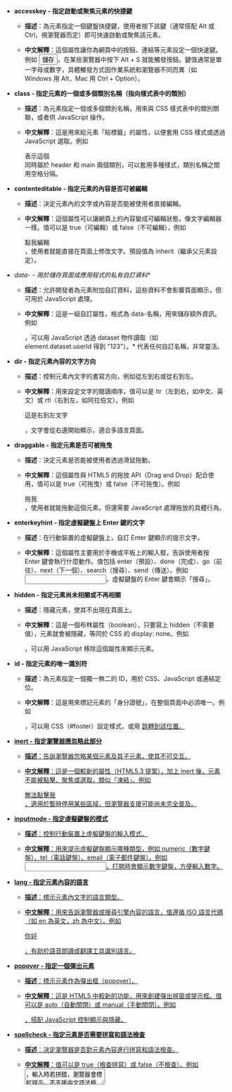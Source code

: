 - **accesskey - 指定啟動或聚焦元素的快捷鍵**
    - **描述**：為元素指定一個鍵盤快捷鍵，使用者按下該鍵（通常搭配 Alt 或 Ctrl，視瀏覽器而定）即可快速啟動或聚焦該元素。
      
    - **中文解釋**：這個屬性讓你為網頁中的按鈕、連結等元素設定一個快速鍵。例如 <button accesskey="s">儲存</button>，在某些瀏覽器中按下 Alt + S 就能觸發按鈕。鍵值通常是單一字母或數字，具體觸發方式因作業系統和瀏覽器不同而異（如 Windows 用 Alt，Mac 用 Ctrl + Option）。
      
    
  
- **class - 指定元素的一個或多個類別名稱（指向樣式表中的類別）**
    - **描述**：為元素指定一個或多個類別名稱，用來與 CSS 樣式表中的類別關聯，或者供 JavaScript 操作。
      
    - **中文解釋**：這是用來給元素「貼標籤」的屬性，以便套用 CSS 樣式或透過 JavaScript 選取。例如 <div class="header main"> 表示這個 <div> 同時屬於 header 和 main 兩個類別，可以套用多種樣式，類別名稱之間用空格分隔。
      
    
  
- **contenteditable - 指定元素的內容是否可被編輯**
    - **描述**：決定元素內的文字或內容是否能被使用者直接編輯。
      
    - **中文解釋**：這個屬性可以讓網頁上的內容變成可編輯狀態，像文字編輯器一樣。值可以是 true（可編輯）或 false（不可編輯），例如 <div contenteditable="true">點我編輯</div>，使用者就能直接在頁面上修改文字。預設值為 inherit（繼承父元素設定）。
      
    
  
- **data-* - 用於儲存頁面或應用程式的私有自訂資料**
    - **描述**：允許開發者為元素附加自訂資料，這些資料不會影響頁面顯示，但可用於 JavaScript 處理。
      
    - **中文解釋**：這是一組自訂屬性，格式為 data-名稱，用來儲存額外資訊。例如 <div data-user-id="123" data-role="admin">，可以用 JavaScript 透過 dataset 物件讀取（如 element.dataset.userId 得到 "123"）。* 代表任何自訂名稱，非常靈活。
      
    
  
- **dir - 指定元素內容的文字方向**
    - **描述**：控制元素內文字的書寫方向，例如從左到右或從右到左。
      
    - **中文解釋**：用來設定文字的閱讀順序，值可以是 ltr（左到右，如中文、英文）或 rtl（右到左，如阿拉伯文）。例如 <p dir="rtl">這是右到左文字</p>，文字會從右邊開始顯示，適合多語言頁面。
      
    
  
- **draggable - 指定元素是否可被拖曳**
    - **描述**：決定元素是否能被使用者透過滑鼠拖動。
      
    - **中文解釋**：這個屬性與 HTML5 的拖放 API（Drag and Drop）配合使用，值可以是 true（可拖曳）或 false（不可拖曳）。例如 <div draggable="true">拖我</div>，使用者就能拖動這個元素，但還需要 JavaScript 處理拖放的具體行為。
      
    
  
- **enterkeyhint - 指定虛擬鍵盤上 Enter 鍵的文字**
    - **描述**：在行動裝置的虛擬鍵盤上，自訂 Enter 鍵顯示的提示文字。
      
    - **中文解釋**：這個屬性主要用於手機或平板上的輸入框，告訴使用者按 Enter 鍵會執行什麼動作。值包括 enter（預設）、done（完成）、go（前往）、next（下一個）、search（搜尋）、send（傳送）。例如 <input enterkeyhint="search">，虛擬鍵盤的 Enter 鍵會顯示「搜尋」。
      
    
  
- **hidden - 指定元素尚未相關或不再相關**
    - **描述**：隱藏元素，使其不出現在頁面上。
      
    - **中文解釋**：這是一個布林屬性（boolean），只要寫上 hidden（不需要值），元素就會被隱藏，等同於 CSS 的 display: none。例如 <div hidden>看不見我</div>，可以用 JavaScript 移除這個屬性來顯示元素。
      
    
  
- **id - 指定元素的唯一識別符**
    - **描述**：為元素指定一個獨一無二的 ID，用於 CSS、JavaScript 或連結定位。
      
    - **中文解釋**：這是用來標記元素的「身分證號」，在整個頁面中必須唯一。例如 <section id="footer">，可以用 CSS（#footer）設定樣式，或用 <a href="#footer"> 跳轉到該位置。
      
    
  
- **inert - 指定瀏覽器應忽略此部分**
    - **描述**：告訴瀏覽器忽略某個元素及其子元素，使其不可交互。
      
    - **中文解釋**：這是一個較新的屬性（HTML5.3 提案），加上 inert 後，元素不能被點擊、聚焦或選取，類似「凍結」。例如 <div inert>無法點擊我</div>，適用於暫時停用某些區域，但瀏覽器支援可能尚未完全普及。
      
    
  
- **inputmode - 指定虛擬鍵盤的模式**
    - **描述**：控制行動裝置上虛擬鍵盤的輸入模式。
      
    - **中文解釋**：用來提示虛擬鍵盤顯示哪種類型，例如 numeric（數字鍵盤）、tel（電話鍵盤）、email（電子郵件鍵盤）。例如 <input inputmode="numeric">，打開時會顯示數字鍵盤，方便輸入數字。
      
    
  
- **lang - 指定元素內容的語言**
    - **描述**：標示元素內文字的語言類型。
      
    - **中文解釋**：用來告訴瀏覽器或搜尋引擎內容的語言，值遵循 ISO 語言代碼（如 en 為英文，zh 為中文）。例如 <p lang="zh">你好</p>，有助於語音朗讀或翻譯工具識別語言。
      
    
  
- **popover - 指定一個彈出元素**
    - **描述**：標示元素作為彈出框（popover）。
      
    - **中文解釋**：這是 HTML5 中較新的功能，用來創建彈出視窗或提示框。值可以是 auto（自動關閉）或 manual（手動關閉）。例如 <div popover="auto">彈出內容</div>，搭配 JavaScript 控制顯示與隱藏。
      
    
  
- **spellcheck - 指定元素是否需要拼寫和語法檢查**
    - **描述**：決定瀏覽器是否對元素內容進行拼寫和語法檢查。
      
    - **中文解釋**：值可以是 true（檢查拼寫）或 false（不檢查）。例如 <textarea spellcheck="true">，輸入時若拼錯，瀏覽器會標紅提示。不支援中文語法檢查，主要針對英文等語言。
      
    
  
- **style - 指定元素的內聯 CSS 樣式**
    - **描述**：直接為元素添加 CSS 樣式。
      
    - **中文解釋**：可以用來快速設定外觀，例如 <p style="color: blue; font-size: 16px;">藍色文字</p>。屬性值是 CSS 語法，適合臨時調整，但建議大規模樣式用外部 CSS。
      
    
  
- **tabindex - 指定元素的鍵盤焦點順序**
    - **描述**：控制元素在按 Tab 鍵切換焦點時的順序。
      
    - **中文解釋**：值是數字，0 表示加入自然順序，-1 表示移除焦點順序，正數（如 1、2）決定優先級。例如 <button tabindex="1">第一</button>，按 Tab 時會先聚焦這裡。
      
    
  
- **title - 指定關於元素的額外資訊**
    - **描述**：提供元素的補充說明，通常在滑鼠懸停時顯示。
      
    - **中文解釋**：用來顯示提示文字，例如 <span title="這是提示">滑過我</span>，滑鼠停留時會出現「這是提示」的工具提示（tooltip）。也可用於無障礙性。
      
    
  
- **translate - 指定元素的內容是否應被翻譯**
    - **描述**：決定內容是否允許被自動翻譯工具處理。
      
    - **中文解釋**：值可以是 yes（允許翻譯）或 no（不翻譯）。例如 <span translate="no">HTML</span>，翻譯工具會保留「HTML」不變，適合專有名詞或程式碼。